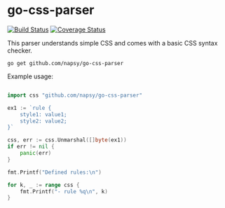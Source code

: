 # go-css-parser

[![Build Status](https://travis-ci.org/napsy/go-css-parser.svg?branch=master)](https://travis-ci.org/napsy/go-css-parser)
[![Coverage Status](http://codecov.io/github/napsy/go-css-parser/coverage.svg?branch=master)](http://codecov.io/github/vendor/package?branch=master)


This parser understands simple CSS and comes with a basic CSS syntax checker.


```
go get github.com/napsy/go-css-parser
```

Example usage:

```go

import css "github.com/napsy/go-css-parser"

ex1 := `rule {
	style1: value1;
	style2: value2;
}`

css, err := css.Unmarshal([]byte(ex1))
if err != nil {
	panic(err)
}

fmt.Printf("Defined rules:\n")

for k, _ := range css {
	fmt.Printf("- rule %q\n", k)
}
```
